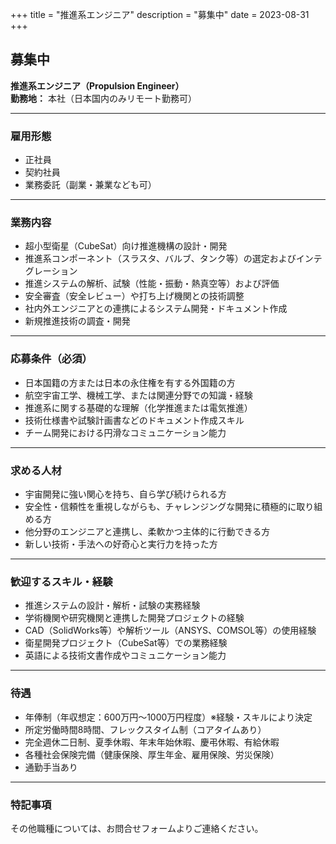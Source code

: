 +++
title = "推進系エンジニア"
description = "募集中"
date = 2023-08-31
+++

## 募集中  
**推進系エンジニア（Propulsion Engineer）**  
**勤務地：** 本社（日本国内のみリモート勤務可）

---

### 雇用形態  
- 正社員  
- 契約社員  
- 業務委託（副業・兼業なども可）

---

### 業務内容  
- 超小型衛星（CubeSat）向け推進機構の設計・開発  
- 推進系コンポーネント（スラスタ、バルブ、タンク等）の選定およびインテグレーション  
- 推進システムの解析、試験（性能・振動・熱真空等）および評価  
- 安全審査（安全レビュー）や打ち上げ機関との技術調整  
- 社内外エンジニアとの連携によるシステム開発・ドキュメント作成  
- 新規推進技術の調査・開発

---

### 応募条件（必須）  
- 日本国籍の方または日本の永住権を有する外国籍の方  
- 航空宇宙工学、機械工学、または関連分野での知識・経験  
- 推進系に関する基礎的な理解（化学推進または電気推進）  
- 技術仕様書や試験計画書などのドキュメント作成スキル  
- チーム開発における円滑なコミュニケーション能力

---

### 求める人材  
- 宇宙開発に強い関心を持ち、自ら学び続けられる方  
- 安全性・信頼性を重視しながらも、チャレンジングな開発に積極的に取り組める方  
- 他分野のエンジニアと連携し、柔軟かつ主体的に行動できる方  
- 新しい技術・手法への好奇心と実行力を持った方

---

### 歓迎するスキル・経験  
- 推進システムの設計・解析・試験の実務経験  
- 学術機関や研究機関と連携した開発プロジェクトの経験  
- CAD（SolidWorks等）や解析ツール（ANSYS、COMSOL等）の使用経験  
- 衛星開発プロジェクト（CubeSat等）での業務経験  
- 英語による技術文書作成やコミュニケーション能力

---

### 待遇  
- 年俸制（年収想定：600万円〜1000万円程度）※経験・スキルにより決定  
- 所定労働時間8時間、フレックスタイム制（コアタイムあり）  
- 完全週休二日制、夏季休暇、年末年始休暇、慶弔休暇、有給休暇  
- 各種社会保険完備（健康保険、厚生年金、雇用保険、労災保険）  
- 通勤手当あり

---

### 特記事項  
その他職種については、お問合せフォームよりご連絡ください。
